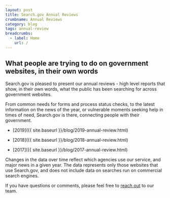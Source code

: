 ```yaml
---
layout: post
title: Search.gov Annual Reviews
crumbname: Annual Reviews
category: blog
tags: annual-review
breadcrumbs:
  - label: Home
    url: /
---
```


## What people are trying to do on government websites, in their own words

Search.gov is pleased to present our annual reviews - high level reports that show, in their own words, what the public has been searching for across government websites.

From common needs for forms and process status checks, to the latest information on the news of the year, or vulnerable moments seeking help in times of need, Search.gov is there, connecting people with their government.

* [2019]({{ site.baseurl }}/blog/2019-annual-review.html)

* [2018]({{ site.baseurl }}/blog/2018-annual-review.html)

* [2017]({{ site.baseurl }}/blog/2017-annual-review.html)

Changes in the data over time reflect which agencies use our service, and major news in a given year. The data represents only those websites that use Search.gov, and does not include data on searches run on commercial search engines.

If you have questions or comments, please feel free to [reach out](mailto:search@support.digitalgov.gov) to our team.